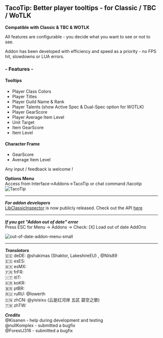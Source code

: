 ## TacoTip: Better player tooltips - for Classic / TBC / WoTLK

**Compatible with Classic & TBC & WOTLK**

All features are configurable - you decide what you want to see or not to see.

Addon has been developed with efficiency and speed as a priority - no FPS hit, slowdowns or LUA errors.

### - Features -

#### Tooltips
- Player Class Colors
- Player Titles
- Player Guild Name & Rank
- Player Talents (show Active Spec & Dual-Spec option for WOTLK)
- Player GearScore
- Player Average Item Level
- Unit Target
- Item GearScore
- Item Level


#### Character Frame
- GearScore
- Average Item Level


Any input / feedback is welcome !

**Options Menu**  
Access from Interface->Addons->TacoTip or chat command /tacotip
![TacoTip](https://user-images.githubusercontent.com/13628128/185593093-0e0662d6-0915-4f8f-aa33-151b38eb5c7c.png)


---

***For addon developers***  
[LibClassicInspector](https://github.com/anzz1/TacoTip/tree/master/Libs/LibClassicInspector) is now publicly released.
Check out the API [here](https://github.com/anzz1/TacoTip/blob/master/Libs/LibClassicInspector/API.txt)

---

***If you get "Addon out of date" error***  
Press ESC for Menu -> Addons -> Check: [X] Load out of date AddOns  

![out-of-date-addon-menu-small](https://user-images.githubusercontent.com/13628128/199223990-17896046-3407-472d-be70-b78fc42ae905.jpg)

---

***Translators***  
🇩🇪 deDE: @shakimas (Shaktor, LakeshireEU) , @Nils89  
🇪🇸 esES:   
🇲🇽 esMX:   
🇫🇷 frFR:   
🇮🇹 itIT:    
🇰🇷 koKR:    
🇧🇷 ptBR:   
🇷🇺 ruRU: @Iowerth  
🇨🇳 zhCN: @yisisixu (云是红河岸 五区 碧空之歌)  
🇹🇼 zhTW:   

***Credits***  
@Kisanen - help during development and testing  
@nullKomplex - submitted a bugfix  
@ForestJ316 - submitted a bugfix  
